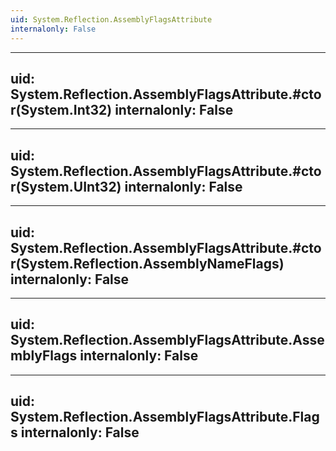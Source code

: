 ```yaml
---
uid: System.Reflection.AssemblyFlagsAttribute
internalonly: False
---
```


---
uid: System.Reflection.AssemblyFlagsAttribute.#ctor(System.Int32)
internalonly: False
---

---
uid: System.Reflection.AssemblyFlagsAttribute.#ctor(System.UInt32)
internalonly: False
---

---
uid: System.Reflection.AssemblyFlagsAttribute.#ctor(System.Reflection.AssemblyNameFlags)
internalonly: False
---

---
uid: System.Reflection.AssemblyFlagsAttribute.AssemblyFlags
internalonly: False
---

---
uid: System.Reflection.AssemblyFlagsAttribute.Flags
internalonly: False
---
